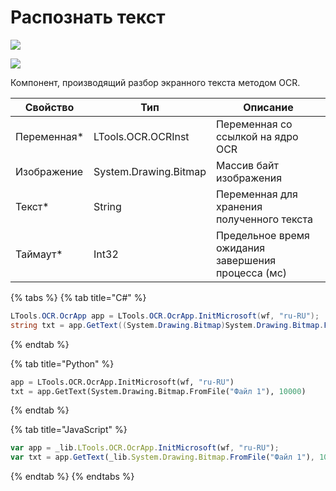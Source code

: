# Распознать текст

![](../../resources/basic/ocr/image-(100)-(1)-(1)-(1)-(1)-(1)-(1)-(1)-(2)-(119).png)

![](../../resources/basic/ocr/image-(316).png)

Компонент, производящий разбор экранного текста методом OCR.

| Свойство     | Тип                   | Описание                                           |
| ------------ | --------------------- | -------------------------------------------------- |
| Переменная\* | LTools.OCR.OCRInst    | Переменная со ссылкой на ядро OCR                  |
| Изображение  | System.Drawing.Bitmap | Массив байт изображения                            |
| Текст\*      | String                | Переменная для хранения полученного текста         |
| Таймаут\*    | Int32                 | Предельное время ожидания завершения процесса (мс) |

{% tabs %}
{% tab title="C#" %}
```csharp
LTools.OCR.OcrApp app = LTools.OCR.OcrApp.InitMicrosoft(wf, "ru-RU");
string txt = app.GetText((System.Drawing.Bitmap)System.Drawing.Bitmap.FromFile("Файл 1"), 10000);
```
{% endtab %}

{% tab title="Python" %}
```python
app = LTools.OCR.OcrApp.InitMicrosoft(wf, "ru-RU")
txt = app.GetText(System.Drawing.Bitmap.FromFile("Файл 1"), 10000)
```
{% endtab %}

{% tab title="JavaScript" %}
```javascript
var app = _lib.LTools.OCR.OcrApp.InitMicrosoft(wf, "ru-RU");
var txt = app.GetText(_lib.System.Drawing.Bitmap.FromFile("Файл 1"), 10000);
```
{% endtab %}
{% endtabs %}
